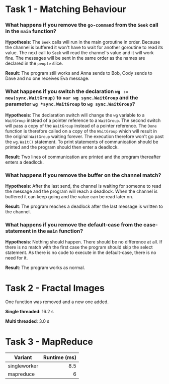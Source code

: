 # Task 1 - Matching Behaviour

### What happens if you remove the `go-command` from the `Seek` call in the `main` function?
**Hypothesis**: The `Seek` calls will run in the main goroutine in order. Because the channel is buffered it won't have to wait for another goroutine to read its value. The next call to `Seek` will read the channel's value and it will work fine. The messages will be sent in the same order as the names are declared in the `people` slice.

**Result**: The program still works and Anna sends to Bob, Cody sends to Dave and no one receives Eva message.

### What happens if you switch the declaration `wg := new(sync.WaitGroup)` to `var wg sync.WaitGroup` and the parameter `wg *sync.WaitGroup` to `wg sync.WaitGroup`?
**Hypothesis**: The declaration switch will change the `wg` variable to a `WaitGroup` instead of a pointer reference to a `WaitGroup`. The second switch will pass a copy of the `WaitGroup` instead of a pointer reference. The `Done` function is therefore called on a copy of the `WaitGroup` which will result in the original `WaitGroup` waiting forever. The execution therefore won't go past the `wg.Wait()` statement. To print statements of communication should be printed and the program should then enter a deadlock.

**Result**: Two lines of communication are printed and the program thereafter enters a deadlock.


### What happens if you remove the buffer on the channel match?
**Hypothesis**: After the last send, the channel is waiting for someone to read the message and the program will reach a deadlock. When the channel is buffered it can keep going and the value can be read later on.

**Result**: The program reaches a deadlock after the last message is written to the channel.


### What happens if you remove the default-case from the case-statement in the `main` function?
**Hypothesis**: Nothing should happen. There should be no difference at all. If there is no match with the first case the program should skip the select statement. As there is no code to execute in the default-case, there is no need for it.

**Result**: The program works as normal.


# Task 2 - Fractal Images

One function was removed and a new one added.

**Single threaded**: 16.2 s

**Multi threaded**: 3.0 s


# Task 3 - MapReduce

|Variant       | Runtime (ms) |
| ------------ | ------------:|
| singleworker |          8.5 |
| mapreduce    |          6   |
